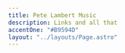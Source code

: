 ```yaml
---
title: Pete Lambert Music
description: Links and all that
accentOne: "#B9594D"
layout: "../layouts/Page.astro"
---
```

